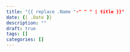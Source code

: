 ```yaml
---
title: "{{ replace .Name "-" " " | title }}"
date: {{ .Date }}
description: ""
draft: true
tags: []
categories: []
---
```


